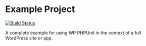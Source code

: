 # Example Project

[![Build Status](https://app.travis-ci.com/wp-phpunit/example-project.svg?branch=master)](https://app.travis-ci.com/wp-phpunit/example-project)

A complete example for using WP PHPUnit in the context of a full WordPress site or app.
